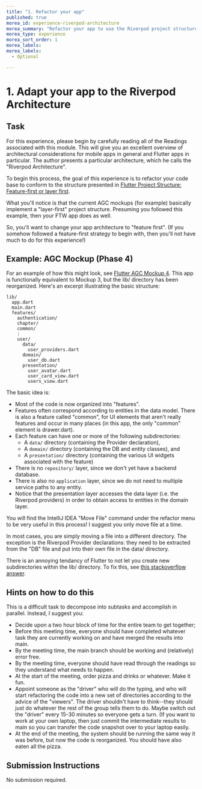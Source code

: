 ```yaml
---
title: "1. Refactor your app"
published: true
morea_id: experience-riverpod-architecture
morea_summary: "Refactor your app to use the Riverpod project structure"
morea_type: experience
morea_sort_order: 1
morea_labels:
morea_labels:
  - Optional

---
```


# 1. Adapt your app to the Riverpod Architecture

## Task

For this experience, please begin by carefully reading all of the Readings associated with this module. This will give you an excellent overview of architectural considerations for mobile apps in general and Flutter apps in particular. The author presents a particular architecture, which he calls the "Riverpod Architecture".

To begin this process, the goal of this experience is to refactor your code base to conform to the structure presented in [Flutter Project Structure: Feature-first or layer first](https://codewithandrea.com/articles/flutter-project-structure/). 

What you'll notice is that the current AGC mockups (for example) basically implement a "layer-first" project structure.  Presuming you followed this example, then your FTW app does as well. 

So, you'll want to change your app architecture to "feature first". (If you somehow followed a feature-first strategy to begin with, then you'll not have much to do for this experience!)

## Example: AGC Mockup (Phase 4)

For an example of how this might look, see [Flutter AGC Mockup 4](https://github.com/philipmjohnson/flutter_agc_mockup_4_f23). This app is functionally equivalent to Mockup 3, but the lib/ directory has been reorganized. Here's an excerpt illustrating the basic structure:

```
lib/
  app.dart
  main.dart
  features/
    authentication/
    chapter/
    common/
    :
    user/
      data/
        user_providers.dart
      domain/
        user_db.dart
      presentation/
        user_avatar.dart
        user_card_view.dart
        users_view.dart
```

The basic idea is:
  * Most of the code is now organized into "features".
  * Features often correspond according to entities in the data model. There is also a feature called "common", for UI elements that aren't really features and occur in many places (in this app, the only "common" element is drawer.dart).
  * Each feature can have one or more of the following subdirectories:
    * A `data/` directory (containing the Provider declaration), 
    * A `domain/` directory (containing the DB and entity classes), and 
    * A `presentation/` directory (containing the various UI widgets associated with the feature)
  * There is no `repository/` layer, since we don't yet have a backend database.
  * There is also no `application` layer, since we do not need to multiple service paths to any entity.
  * Notice that the presentation layer accesses the data layer (i.e. the Riverpod providers) in order to obtain access to entities in the domain layer. 


You will find the IntelliJ IDEA "Move File" command under the refactor menu to be very useful in this process! I suggest you only move file at a time. 

In most cases, you are simply moving a file into a different directory. The exception is the Riverpod Provider declarations: they need to be extracted from the "DB" file and put into their own file in the data/ directory.

There is an annoying tendancy of Flutter to not let you create new subdirectories within the lib/ directory. To fix this, see [this stackoverflow answer](https://github.com/flutter/flutter-intellij/issues/2539#issuecomment-894648191).

## Hints on how to do this

This is a difficult task to decompose into subtasks and accomplish in parallel.  Instead, I suggest you:

* Decide upon a two hour block of time for the entire team to get together;
* Before this meeting time, everyone should have completed whatever task they are currently working on and have merged the results into main. 
* By the meeting time, the main branch should be working and (relatively) error free.
* By the meeting time, everyone should have read through the readings so they understand what needs to happen.
* At the start of the meeting, order pizza and drinks or whatever. Make it fun.
* Appoint someone as the "driver" who will do the typing, and who will start refactoring the code into a new set of directories according to the advice of the "viewers". The driver shouldn't have to think--they should just do whatever the rest of the group tells them to do. Maybe switch out the "driver" every 15-30 minutes so everyone gets a turn. (If you want to work at your own laptop, then just commit the intermediate results to main so you can transfer the code snapshot over to your laptop easily.
* At the end of the meeting, the system should be running the same way it was before, but now the code is reorganized. You should have also eaten all the pizza.

## Submission Instructions

No submission required.
